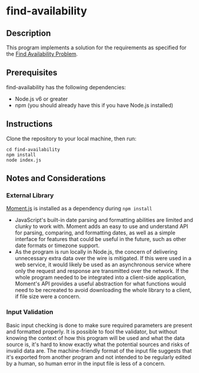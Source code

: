 # find-availability

## Description

This program implements a solution for the requirements as specified for the [Find Availability Problem](https://gist.github.com/thenickcox/2c24f686d99eef57fdfc30359cb7ec23).

## Prerequisites

find-availability has the following dependencies:
- Node.js v6 or greater
- npm (you should already have this if you have Node.js installed)

## Instructions

Clone the repository to your local machine, then run:

```
cd find-availability
npm install
node index.js
```

## Notes and Considerations

### External Library

[Moment.js](https://momentjs.com/) is installed as a dependency during `npm install`

- JavaScript's built-in date parsing and formatting abilities are limited and clunky to work with. Moment adds an easy to use and understand API for parsing, comparing, and formatting dates, as well as a simple interface for features that could be useful in the future, such as other date formats or timezone support.
- As the program is run locally in Node.js, the concern of delivering unnecessary extra data over the wire is mitigated. If this were used in a web service, it would likely be used as an asynchronous service where only the request and response are transmitted over the network. If the whole program needed to be integrated into a client-side application, Moment's API provides a useful abstraction for what functions would need to be recreated to avoid downloading the whole library to a client, if file size were a concern.

### Input Validation

Basic input checking is done to make sure required parameters are present and formatted properly. It is possible to fool the validator, but without knowing the context of how this program will be used and what the data source is, it's hard to know exactly what the potential sources and risks of invalid data are. The machine-friendly format of the input file suggests that it's exported from another program and not intended to be regularly edited by a human, so human error in the input file is less of a concern.